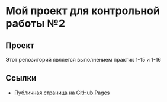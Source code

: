 # Мой проект для контрольной работы №2

## Проект
Этот репозиторий является выполнением практик 1-15 и 1-16

## Ссылки
- [Публичная страница на GitHub Pages](https://nkt2006.github.io/frontend-and-backend-practice/index_v1.html)
